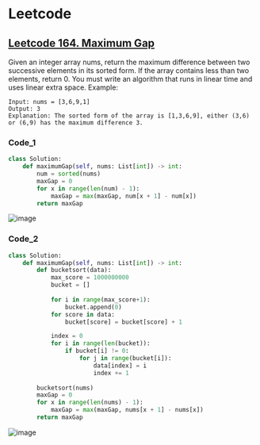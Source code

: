 # Leetcode

## [Leetcode 164. Maximum Gap](https://leetcode.com/problems/maximum-gap/)
Given an integer array nums, return the maximum difference between two successive elements in its sorted form. If the array contains less than two elements, return 0.
You must write an algorithm that runs in linear time and uses linear extra space.
Example:
```
Input: nums = [3,6,9,1]
Output: 3
Explanation: The sorted form of the array is [1,3,6,9], either (3,6) or (6,9) has the maximum difference 3.
```
### Code_1
```python
class Solution:
    def maximumGap(self, nums: List[int]) -> int:
        num = sorted(nums)
        maxGap = 0
        for x in range(len(num) - 1):
            maxGap = max(maxGap, num[x + 1] - num[x])
        return maxGap
```
![image](https://user-images.githubusercontent.com/69243911/128641027-07a8f55b-9d64-40df-b2f1-383fe7c89291.png)

### Code_2
```python
class Solution:
    def maximumGap(self, nums: List[int]) -> int:
        def bucketsort(data):
            max_score = 1000000000
            bucket = []
    
            for i in range(max_score+1):
                bucket.append(0)
            for score in data:
                bucket[score] = bucket[score] + 1

            index = 0
            for i in range(len(bucket)):
                if bucket[i] != 0:
                    for j in range(bucket[i]):
                        data[index] = i
                        index += 1
        
        bucketsort(nums)        
        maxGap = 0
        for x in range(len(nums) - 1):
            maxGap = max(maxGap, nums[x + 1] - nums[x])
        return maxGap
```
![image](https://user-images.githubusercontent.com/69243911/128853169-33167ec7-9e60-47d7-85f8-768f0fd95cc1.png)
